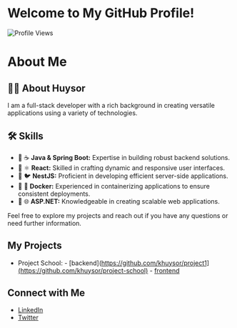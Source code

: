 # Welcome to My GitHub Profile!

![Profile Views](https://komarev.com/ghpvc/?username=khuysor)


# About Me

## 👨‍💻 About Huysor
I am a full-stack developer with a rich background in creating versatile applications using a variety of technologies.

## 🛠️ Skills
- 🥇 ☕ **Java & Spring Boot:** Expertise in building robust backend solutions.
- 🥇 ⚛️ **React:** Skilled in crafting dynamic and responsive user interfaces.
- 🥇 🐦 **NestJS:** Proficient in developing efficient server-side applications.
- 🥇 🐳 **Docker:** Experienced in containerizing applications to ensure consistent deployments.
- 🥇 🌐 **ASP.NET:** Knowledgeable in creating scalable web applications.


Feel free to explore my projects and reach out if you have any questions or need further information.




## My Projects
- Project School:
      - [backend](https://github.com/khuysor/project1](https://github.com/khuysor/project-school)
      - [frontend](https://github.com/khuysor/project-school-ui)

## Connect with Me
- [LinkedIn](https://www.linkedin.com/in/huysor-kheang-203118284?utm_source=share&utm_campaign=share_via&utm_content=profile&utm_medium=android_app)
- [Twitter](https://twitter.com/your-profile)
